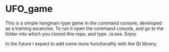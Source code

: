 # UFO_game

This is a simple hangman-type game in the command console, developed as a training excercise. To run it open the command console, and go to the folder into which you cloned this repo, and type ./a.exe. Enjoy.


In the future I expect to add some more functionality with the Qt library;
